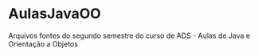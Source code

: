 # AulasJavaOO
Arquivos fontes do segundo semestre do curso de ADS - Aulas de Java e Orientação a Objetos
